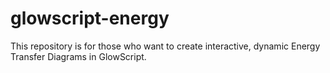 # glowscript-energy

This repository is for those who want to create interactive, dynamic Energy Transfer Diagrams in GlowScript.
